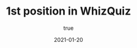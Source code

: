 ---
author:
  name: "Ishita Jain"
date: 2021-01-20
title: 1st position in WhizQuiz
eventname: Shaheed Rajguru College of Applied Sciences for Women, University of Delhi
eventlocation:
weight: 10
---
